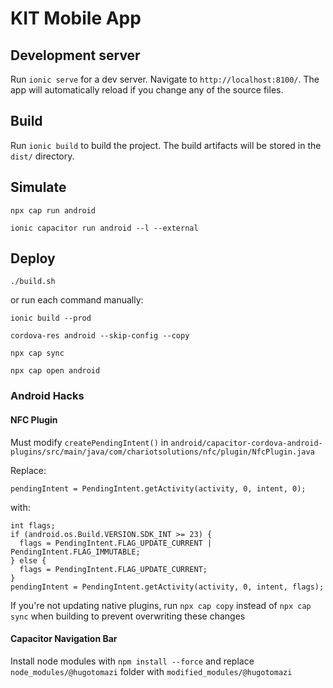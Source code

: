 # KIT Mobile App

## Development server

Run `ionic serve` for a dev server. Navigate to `http://localhost:8100/`. The app will automatically reload if you change any of the source files.

## Build

Run `ionic build` to build the project. The build artifacts will be stored in the `dist/` directory.

## Simulate

`npx cap run android`

`ionic capacitor run android --l --external`

## Deploy

`./build.sh`

or run each command manually:

`ionic build --prod`

`cordova-res android --skip-config --copy`

`npx cap sync`

`npx cap open android`

### Android Hacks

#### NFC Plugin

Must modify `createPendingIntent()` in `android/capacitor-cordova-android-plugins/src/main/java/com/chariotsolutions/nfc/plugin/NfcPlugin.java`

Replace:

```
pendingIntent = PendingIntent.getActivity(activity, 0, intent, 0);
```

with:

```
int flags;
if (android.os.Build.VERSION.SDK_INT >= 23) {
  flags = PendingIntent.FLAG_UPDATE_CURRENT | PendingIntent.FLAG_IMMUTABLE;
} else {
  flags = PendingIntent.FLAG_UPDATE_CURRENT;
}
pendingIntent = PendingIntent.getActivity(activity, 0, intent, flags);
```

If you're not updating native plugins, run `npx cap copy` instead of `npx cap sync` when building to prevent overwriting these changes

#### Capacitor Navigation Bar

Install node modules with `npm install --force` and replace `node_modules/@hugotomazi` folder with `modified_modules/@hugotomazi`
